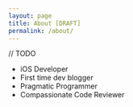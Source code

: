 ```yaml
---
layout: page
title: About [DRAFT]
permalink: /about/
---
```


// TODO
- iOS Developer
- First time dev blogger
- Pragmatic Programmer
- Compassionate Code Reviewer
